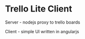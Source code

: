 Trello Lite Client
==================

Server - nodejs proxy to trello boards

Client - simple UI written in angularjs
